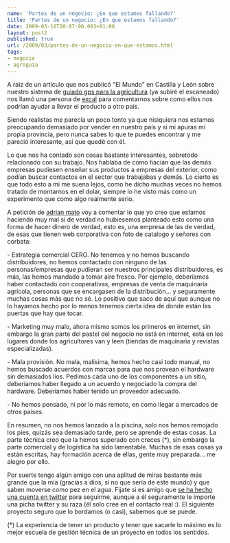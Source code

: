```yaml
---
name: 'Partes de un negocio: ¿En que estamos fallando?'
title: 'Partes de un negocio: ¿En que estamos fallando?'
date: 2009-03-16T20:07:00.003+01:00
layout: post2
published: true
url: /2009/03/partes-de-un-negocio-en-que-estamos.html
tags: 
- negocio
- agroguia
---
```


A raiz de un artículo que nos publicó "El Mundo" en Castilla y León sobre nuestro sistema de [guiado gps para la agricultura](http://www.agroguia.es) (ya subiré el escaneado) nos llamó una persona de [excal](http://www.excal.es/home.jsp) para comentarnos sobre como ellos nos podrían ayudar a llevar el producto a otro país.  
  
Siendo realistas me parecía un poco tonto ya que nisiquiera nos estamos preocupando demasiado por vender en nuestro país y si mi apuras mi propia provincia, pero nunca sabes lo que te puedes encontrar y me pareció interesante, así que quedé con él.  
  
Lo que nos ha contado son cosas bastante interesantes, sobretodo relacionado con su trabajo. Nos hablaba de como hacían que las demás empresas pudiesen enseñar sus productos a empresas del exterior, como podían buscar contactos en el sector que trabajabas y demás. Lo cierto es que todo esto a mi me suena lejos, como he dicho muchas veces no hemos tratado de montarnos en el dolar, siempre lo he visto más como un experimento que como algo realmente serio.  
  
A petición de [adrian mato](http://yensdesign.com/) voy a comentar lo que yo creo que estamos haciendo muy mal si de verdad no hubiesemos planteado esto como una forma de hacer dinero de verdad, esto es, una empresa de las de verdad, de esas que tienen web corporativa con foto de catalogo y señores con corbata:  
  
\- Estrategia comercial CERO. No tenemos y no hemos buscando distribuidores, no hemos contactado con ninguno de las personas/empresas que pudieran ser nuestros principales distribuidores, es más, las hemos mandado a tomar aire fresco. Por ejemplo, deberíamos haber contactado con cooperativas, empresas de venta de maquinaria agrícola, personas que se encargasen de la distribución... y seguramente muchas cosas más que no sé. Lo positivo que saco de aquí que aunque no lo hayamos hecho por lo menos tenemos cierta idea de donde están las puertas que hay que tocar.  
  
\- Marketing muy malo, ahora mismo somos los primeros en internet, sin embargo la gran parte del pastel del negocio no está en internet, está en los lugares donde los agricultores van y leen (tiendas de maquinaria y revistas especializadas).  
  
\- Mala provisión. No mala, malísima, hemos hecho casi todo manual, no hemos buscado acuerdos con marcas para que nos provean el hardware sin demasiados líos. Pedimos cada uno de los componentes a un sitio, deberíamos haber llegado a un acuerdo y negociado la compra del hardware. Deberíamos haber tenido un proveedor adecuado.  
  
\- No hemos pensado, ni por lo más remoto, en como llegar a mercados de otros países.  
  
En resumen, no nos hemos lanzado a la piscina, solo nos hemos remojado los pies, quizás sea demasiado tarde, pero se aprende de estas cosas. La parte técnica creo que la hemos superado con creces (\*), sin embargo la parte comercial y de logística ha sido lamentable. Muchas de esas cosas ya están escritas, hay formación acerca de ellas, gente muy preparada... me alegro por ello.  
  
Por suerte tengo algún amigo con una aplitud de miras bastante más grande que la mía (gracias a dios, si no que sería de este mundo) y que saben moverse como pez en el agua. Fijate si es amigo que [se ha hecho una cuenta en twitter](http://twitter.com/agalciv) para seguirme, aunque a él seguramente le importe una picha twitter y su raza (él solo cree en el contacto real :). El siguiente proyecto seguro que lo bordamos (o casi), sabemos que se puede.  
  
(\*) La experiencia de tener un producto y tener que sacarle lo máximo es lo mejor escuela de gestión técnica de un proyecto en todos los sentidos.